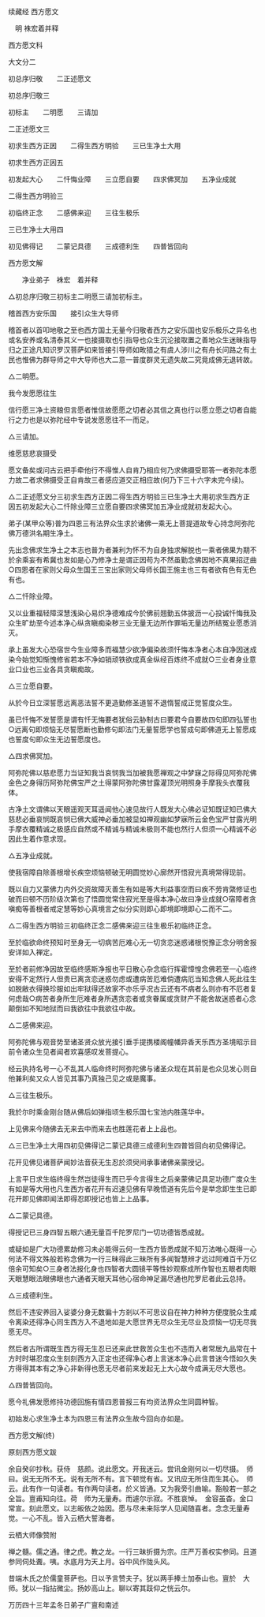 续藏经   西方愿文  

　明 袾宏着并释  

 西方愿文科  

大文分二  

初总序归敬　　二正述愿文  

初总序归敬三  

初标主　　二明愿　　三请加  

二正述愿文三  

初求生西方正因　　二得生西方明验　　三已生净土大用  

初求生西方正因五  

初发起大心　　二忏悔业障　　三立愿自要　　四求佛冥加　　五净业成就  

二得生西方明验三  

初临终正念　　二感佛来迎　　三往生极乐  

三已生净土大用四  

初见佛得记　　二蒙记具德　　三成德利生　　四普皆回向  

西方愿文解  

　　净业弟子　袾宏　着并释  

△初总序归敬三初标主二明愿三请加初标主。  

稽首西方安乐国　　接引众生大导师  

稽首者以首叩地敬之至也西方国土无量今归敬者西方之安乐国也安乐极乐之异名也或名安养或名清泰其义一也接摄取也引指导也众生沉沦接取置之善地众生迷昧指导归之正途凡知识罗汉菩萨如来皆接引导师如畋猎之有虞人涉川之有舟长问路之有土民也惟佛为群导师之中大导师也大二意一普度群灵无遗失故二究竟成佛无退转故。  

△二明愿。  

我今发愿愿往生  

信行愿三净土资粮但言愿者惟信故愿愿之切者必其信之真也行以愿立愿之切者自能行之力也是以弥陀经中专说发愿愿往不一而足。  

△三请加。  

维愿慈悲哀摄受  

愿文备矣或问古云把手牵他行不得惟人自肯乃相应何乃求佛摄受耶答一者弥陀本愿力故二者求佛摄受正自肯故三者感应道交正相应故(何乃下三十六字未完今续)。  

△二正述愿文分三初求生西方正因二得生西方明验三已生净土大用初求生西方正因五初发起大心二忏除业障三立愿自要四求佛冥加五净业成就初发起大心。  

弟子(某甲众等)普为四恩三有法界众生求於诸佛一乘无上菩提道故专心持念阿弥陀佛万德洪名期生净土。  

先出念佛求生净土之本志也普为者兼利为怀不为自身独求解脱也一乘者佛果为期不於余乘妄有希冀也发如是心乃修净土是谓正因苟为不然虽勤念佛因地不真果招迂曲○四恩者在家则父母众生国王三宝出家则父母师长国王施主也三有者欲有色有无色有也。  

△二忏除业障。  

又以业重福轻障深慧浅染心易炽净德难成今於佛前翘勤五体披沥一心投诚忏悔我及众生旷劫至今述本净心纵贪瞋痴染秽三业无量无边所作罪垢无量边所结冤业愿悉消灭。  

承上虽发大心恐宿世今生业障多而福慧少欲净偏染故须忏悔本净者心本自净因迷成染今始觉知惭愧修省若本不净如销顽铁欲成真金纵经百炼终不成就○三业者身业意业口业也三业各具贪瞋痴故。  

△三立愿自要。  

从於今日立深誓愿远离恶法誓不更造勤修圣道誓不退惰誓成正觉誓度众生。  

虽已忏悔不发誓愿是谓有忏无悔要者犹俗云胁制古曰要君今自要故四句即四弘誓也○远离句即烦恼无尽誓愿断也勤修句即法门无量誓愿学也誓成句即佛道无上誓愿成也誓度句即众生无边誓愿度也。  

△四求佛冥加。  

阿弥陀佛以慈悲愿力当证知我当哀悯我当加被我愿禅观之中梦寐之际得见阿弥陀佛金色之身得历阿弥陀佛宝严之土得蒙阿弥陀佛甘露灌顶光明照身手摩我头衣覆我体。  

古净土文谓佛以天眼遥观天耳遥闻他心速见故行人既发大心佛必证知既证知已佛大慈悲必垂哀悯既哀悯已佛大威神必垂加被显如禅观幽如梦寐所云金色宝严甘露光明手摩衣覆精诚之极感应自然或不精诚与精诚未极则不能也然行人但须一心精诚不必因此生着作意求现。  

△五净业成就。  

使我宿障自除善根增长疾空烦恼顿破无明圆觉妙心廓然开悟寂光真境常得现前。  

既以自力又蒙佛力内外交资故障灭善生有如是等大利益事空而曰疾不劳肯綮修证也破而曰顿不历阶级次第也了悟圆觉常住寂光至是得本净心故曰净业成就○宿障者贪嗔痴等善根者戒定慧等妙心真境言之似分实则即心即境即境即心二而不二。  

△二得生西方明验三初临终正念二感佛来迎三往生极乐初临终正念。  

至於临欲命终预知时至身无一切病苦厄难心无一切贪恋迷惑诸根悦豫正念分明舍报安详如入禅定。  

至於者前修净因故至临终感斯净报也平日散心杂念临行挥霍慞惶念佛若至一心临终安得不定然行人但贵已离贪恋迷惑勿虑或遭病苦厄难倘遭病厄当知念佛人死此往生如脱敝衣得换珍服如出牢狱得还故家不亦乐乎况古云还有不病者么则亦有不厄者复何虑哉○病苦者身所生厄难者身所遇贪恋者或贪眷属或贪财产不能舍故迷惑者心念颠倒如不知地狱而曰我欲往中我欲往中故。  

△二感佛来迎。  

阿弥陀佛与观音势至诸圣贤众放光接引垂手提携楼阁幢幡异香天乐西方圣境昭示目前令诸众生见者闻者欢喜感叹发菩提心。  

经云执持名号一心不乱其人临命终时阿弥陀佛与诸圣众现在其前是也众见发心则自他兼利矣又众人皆见其事乃真独己见之或是魔事。  

△三往生极乐。  

我於尔时乘金刚台随从佛后如弹指顷生极乐国七宝池内胜莲华中。  

上见佛来今随佛去无来去中而来去也胜莲花者上上品也。  

△三已生净土大用四初见佛得记二蒙记具德三成德利生四普皆回向初见佛得记。  

花开见佛见诸菩萨闻妙法音获无生忍於须臾间承事诸佛亲蒙授记。  

上言平日求生临终得生然岂徒得生而已乎今言得生之后亲蒙佛记具足功德广度众生有如是等大用也凡生西方者花开有迟速见佛有早晚悟道有先后今是举念即生生已即花开即见佛即闻法即得忍即授记也皆上上品事。  

△二蒙记具德。  

得授记已三身四智五眼六通无量百千陀罗尼门一切功德皆悉成就。  

或疑如是广大功德累劫修习未必能得云何一生西方皆悉成就不知万法唯心既得一心何法不得文殊般若称念佛为一行三昧得此三昧所有多闻智慧辨才远过阿难百千万亿倍余可知矣○三身者法报化身也四智者大圆镜平等性妙观察成所作智也五眼者肉眼天眼慧眼法眼佛眼也六通者天眼天耳他心宿命神足漏尽通也陀罗尼者此云总持。  

△三成德利生。  

然后不违安养回入娑婆分身无数徧十方剎以不可思议自在神力种种方便度脱众生咸令离染还得净心同生西方入不退地如是大愿世界无尽众生无尽业及烦恼一切无尽我愿无尽。  

然后者古所谓既生西方得无生忍已还来此世救苦众生也不违而入者常居九品常在十方时时堪忍度众生刻刻西方入正定也还得净心者上言迷本净心此言昔迷今悟如久失方得得其本有之净心非新得也愿无尽者前来发起无上大心故今成满无尽大愿也。  

△四普皆回向。  

愿今礼佛发愿修持功德回施有情四恩普报三有均资法界众生同圆种智。  

初始发心求生净土本为四恩三有法界众生故今回向亦如是。  

西方愿文解(终)  

 原刻西方愿文跋  

余自癸卯抄秋。获侍　慈颜。说此愿文。开我迷云。尝讯金刚何以一切尽摄。　师曰。说无无所不无。说有无所不有。言下顿觉有省。又讯应无所住而生其心。　师云。此有作一句读者。有作两句读者。於义皆通。又为我旁引曲喻。豁般若一部之全旨。亶甫知向往。荷　师为无量寿。而遽尔示寂。不胜哀悼。　金容虽杳。金口常宣。刻此愿文。以志皈依之始因。愿与尽未来际学人见闻随喜者。念念无量寿觉。一心不乱。皆入云栖大誓海者。  

云栖大师像赞附  

禅之髓。儒之通。律之虎。教之龙。一行三昧折摄为宗。庄严万善权实参同。且道参同伺处聻。咦。水底月为天上月。谷中风作陇头风。  

昔端木氏之於儒童菩萨也。日以予言赞夫子。犹以两手捧土加泰山也。亶於　大师。犹以一指拈微尘。扬妙高山上。聊以寄其跂仰之恍云尔。  

万历四十三年孟冬日弟子广亶和南述  

